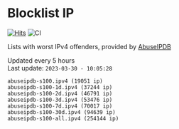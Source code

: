 # Blocklist IP

[![Hits](https://hits.seeyoufarm.com/api/count/incr/badge.svg?url=https%3A%2F%2Fgithub.com%2Fborestad%2Fblocklist-ip%2F&count_bg=%2379C83D&title_bg=%23555555&icon=&icon_color=%23E7E7E7&title=hits&edge_flat=false)](https://hits.seeyoufarm.com)  ![CI](https://img.shields.io/github/workflow/status/borestad/blocklist-ip/CI?style=flat-square)

Lists with worst IPv4 offenders, provided by [AbuseIPDB](https://www.abuseipdb.com/)

<!-- FOOTER-PLACEHOLDER -->
Updated every 5 hours<br>
Last update: `2023-03-30 - 10:05:28`
```
abuseipdb-s100.ipv4 (19051 ip)
abuseipdb-s100-1d.ipv4 (37244 ip)
abuseipdb-s100-2d.ipv4 (46791 ip)
abuseipdb-s100-3d.ipv4 (53476 ip)
abuseipdb-s100-7d.ipv4 (70017 ip)
abuseipdb-s100-30d.ipv4 (94639 ip)
abuseipdb-s100-all.ipv4 (254144 ip)
```
